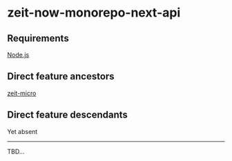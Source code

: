# zeit-now-monorepo-next-api

## Requirements

[Node.js](https://nodejs.org/en/download/package-manager/)

## Direct feature ancestors

[zeit-micro](https://github.com/softspider/zeit-micro)

## Direct feature descendants

Yet absent

---

TBD...
